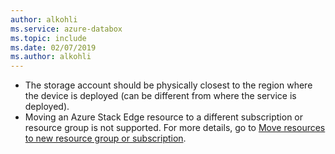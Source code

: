 ```yaml
---
author: alkohli
ms.service: azure-databox
ms.topic: include
ms.date: 02/07/2019
ms.author: alkohli
---
```


- The storage account should be physically closest to the region where the device is deployed (can be different from where the service is deployed).
- Moving an Azure Stack Edge resource to a different subscription or resource group is not supported. For more details, go to [Move resources to new resource group or subscription](../articles/azure-resource-manager/management/move-resource-group-and-subscription.md).
